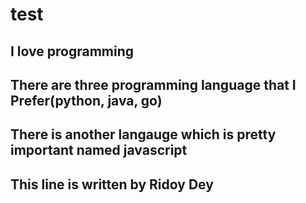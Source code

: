 # test
## I love programming
## There are three programming language that I Prefer(python, java, go)
## There is another langauge which is pretty important named javascript
## This line is written by Ridoy Dey